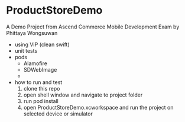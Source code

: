 # ProductStoreDemo

A Demo Project from Ascend Commerce Mobile Development Exam by Phittaya Wongsuwan

- using VIP (clean swift)
- unit tests
- pods
  - Alamofire
  - SDWebImage
  - 
- how to run and test
  1. clone this repo
  2. open shell window and navigate to project folder
  3. run pod install
  4. open ProductStoreDemo.xcworkspace and run the project on selected device or simulator
